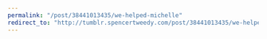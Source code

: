 ```yaml
---
permalink: "/post/38441013435/we-helped-michelle"
redirect_to: "http://tumblr.spencertweedy.com/post/38441013435/we-helped-michelle"
---
```

